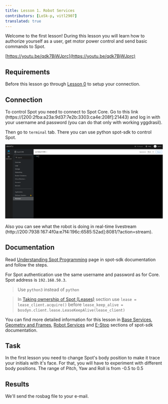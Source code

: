 ```yaml
---
title: Lesson 1. Robot Services
contributors: [LoSk-p, vitl2907]
translated: true
---
```


Welcome to the first lesson!
During this lesson you will learn how to authorize yourself as a user, get motor power control and send basic commands to Spot.

[https://youtu.be/qdk7BjWJprc](https://youtu.be/qdk7BjWJprc)

## Requirements

Before this lesson go through [Lesson 0](/docs/spot-lesson0) to setup your connection.

## Connection

To control Spot you need to connect to Spot Core. Go to this link (https://[200:2fba:a23a:9d37:7e2b:3303:ca4e:208f]:21443) and log in with your username and password (you can do that only with working yggdrasil). 

Then go to `terminal` tab. There you can use python spot-sdk to control Spot.

![terminal](../images/spot/less1-terminal.png)

Also you can see what the robot is doing in real-time livestream (http://200:7938:167:4f0a:e7f4:196c:6585:52ad]:8081/?action=stream).

## Documentation

Read [Understanding Spot Programming](https://dev.bostondynamics.com/docs/python/understanding_spot_programming) page in spot-sdk documentation and follow the steps.

For Spot authentication use the same username and password as for Core. Spot address is `192.168.50.3`.

> Use `python3` instead of `python`

> In [Taking ownership of Spot (Leases)](https://dev.bostondynamics.com/docs/python/understanding_spot_programming#taking-ownership-of-spot-leases) section use `lease = lease_client.acquire()` before `lease_keep_alive = bosdyn.client.lease.LeaseKeepAlive(lease_client)`

You can find more detailed information for this lesson in [Base Services](https://dev.bostondynamics.com/docs/concepts/base_services), [Geometry and Frames](https://dev.bostondynamics.com/docs/concepts/geometry_and_frames), [Robot Services](https://dev.bostondynamics.com/docs/concepts/robot_services) and [E-Stop](https://dev.bostondynamics.com/docs/concepts/estop_service) sections of spot-sdk documentation.

## Task

In the first lesson you need to change Spot's body position to make it trace your initials with it's face. For that, you will have to experiment with different body positions. The range of Pitch, Yaw and Roll is from -0.5 to 0.5

## Results

We'll send the rosbag file to your e-mail.
